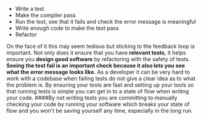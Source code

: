 - Write a test
- Make the compiler pass
- Run the test, see that it fails and check the error message is meaningful
- Write enough code to make the test pass
- Refactor

On the face of it this may seem tedious but sticking to the feedback loop is important.
Not only does it ensure that you have __relevant tests__, it helps ensure you __design good software__ by refactoring with the safety of tests.
__Seeing the test fail is an important check because it also lets you see what the error message looks like.__ As a developer it can be very hard to work with a codebase when failing tests do not give a clear idea as to what the problem is.
By ensuring your tests are fast and setting up your tools so that running tests is simple you can get in to a state of flow when writing your code.
####By not writing tests you are committing to manually checking your code by running your software which breaks your state of flow and you won't be saving yourself any time, especially in the long run.